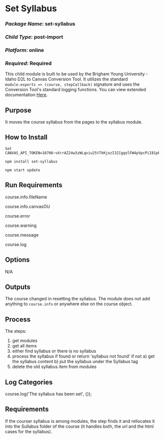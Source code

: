 # Set Syllabus
### *Package Name*: set-syllabus
### *Child Type*: post-import
### *Platform*: online
### *Required*: Required

This child module is built to be used by the Brigham Young University - Idaho D2L to Canvas Conversion Tool. It utilizes the standard `module.exports => (course, stepCallback)` signature and uses the Conversion Tool's standard logging functions. You can view extended documentation [Here](https://github.com/byuitechops/d2l-to-canvas-conversion-tool/tree/master/documentation).

## Purpose

It moves the course syllabus from the pages to the syllabus module.

## How to Install

```
Set CANVAS_API_TOKEN=10706~vXrrAZ24w3zWLqviu25tTkKjozI32IgqolFW4pVpcPiI81pFIkpkEHaynrc646km
```
```
npm install set-syllabus
```
```
npm start update
```

## Run Requirements

course.info.fileName

course.info.canvasOU

course.error

course.warning

course.message

course.log

## Options

N/A

## Outputs

The course changed in resetting the syllabus.
The module does not add anything to `course.info` or anywhere else on the course object.

## Process

The steps: 
1. get modules
2. get all items 
3. either find syllabus or there is no syllabus
4. process the syllabus if found or return 'syllabus not found' if not
    a) get the syllabus content
    b) put the syllabus under the Syllabus tag 
5. delete the old syllabus item from modules

## Log Categories

course.log('The syllabus has been set', {});

## Requirements

If the courser syllabus is among modules, the step finds it 
and rellocates it into the Sullabus folder of the course
(it handles both, the url and the html cases for the syllabus).